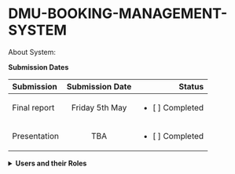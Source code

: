 # DMU-BOOKING-MANAGEMENT-SYSTEM

About System:

**Submission Dates**
  
| Submission | Submission Date | Status |
| :---         |     :---:      |          ---: |
| Final report | Friday 5th May | <ul><li>[ ] Completed </li></ul>      |
| Presentation |     TBA     | <ul><li>[ ] Completed </li></ul>   |

<details>
    <summary> <b>Users and their Roles</b></summary><br/>
Active Collaborators 
<br></br>

| User | Their DB |
| --- | --- |
| [Richard](https://github.com/richardeze123) | Hotels Management |
| [Tawad](https://github.com/mtawad) | Flights Management |
| [Hakeem](https://github.com/Hakeem376) | Cars Management |

